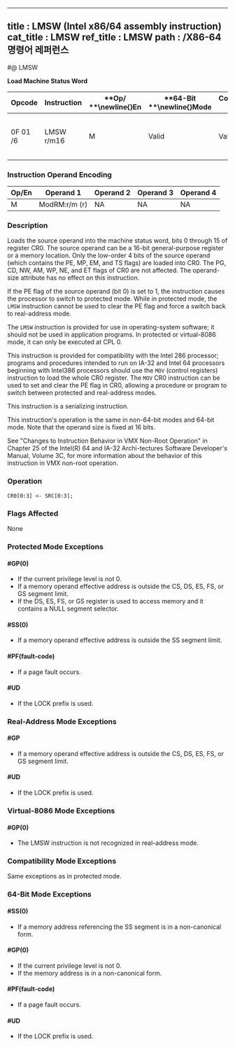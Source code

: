 ----------------------------
title : LMSW (Intel x86/64 assembly instruction)
cat_title : LMSW
ref_title : LMSW
path : /X86-64 명령어 레퍼런스
----------------------------
#@ LMSW

**Load Machine Status Word**

|**Opcode**|**Instruction**|**Op/ **\newline{}**En**|**64-Bit **\newline{}**Mode**|**Compat/**\newline{}**Leg Mode**|**Description**|
|----------|---------------|------------------------|-----------------------------|---------------------------------|---------------|
|0F 01 /6|LMSW r/m16|M|Valid|Valid|Loads r/m16 in machine status word of CR0.|
### Instruction Operand Encoding


|Op/En|Operand 1|Operand 2|Operand 3|Operand 4|
|-----|---------|---------|---------|---------|
|M|ModRM:r/m (r)|NA|NA|NA|
### Description


Loads the source operand into the machine status word, bits 0 through 15 of register CR0. The source operand can be a 16-bit general-purpose register or a memory location. Only the low-order 4 bits of the source operand (which contains the PE, MP, EM, and TS flags) are loaded into CR0. The PG, CD, NW, AM, WP, NE, and ET flags of CR0 are not affected. The operand-size attribute has no effect on this instruction.

If the PE flag of the source operand (bit 0) is set to 1, the instruction causes the processor to switch to protected mode. While in protected mode, the `LMSW` instruction cannot be used to clear the PE flag and force a switch back to real-address mode.

The `LMSW` instruction is provided for use in operating-system software; it should not be used in application programs. In protected or virtual-8086 mode, it can only be executed at CPL 0.

This instruction is provided for compatibility with the Intel 286 processor; programs and procedures intended to run on IA-32 and Intel 64 processors beginning with Intel386 processors should use the `MOV` (control registers) instruction to load the whole CR0 register. The `MOV` CR0 instruction can be used to set and clear the PE flag in CR0, allowing a procedure or program to switch between protected and real-address modes.

This instruction is a serializing instruction.

This instruction's operation is the same in non-64-bit modes and 64-bit mode. Note that the operand size is fixed at 16 bits.

See "Changes to Instruction Behavior in VMX Non-Root Operation" in Chapter 25 of the Intel(R) 64 and IA-32 Archi-tectures Software Developer's Manual, Volume 3C, for more information about the behavior of this instruction in VMX non-root operation.


### Operation

```info-verb
CR0[0:3] <- SRC[0:3];
```
### Flags Affected


None


### Protected Mode Exceptions

#### #GP(0)
* If the current privilege level is not 0.
* If a memory operand effective address is outside the CS, DS, ES, FS, or GS segment limit.
* If the DS, ES, FS, or GS register is used to access memory and it contains a NULL segment selector.

#### #SS(0)
* If a memory operand effective address is outside the SS segment limit.

#### #PF(fault-code)
* If a page fault occurs.

#### #UD
* If the LOCK prefix is used.

### Real-Address Mode Exceptions

#### #GP
* If a memory operand effective address is outside the CS, DS, ES, FS, or GS segment limit.

#### #UD
* If the LOCK prefix is used.

### Virtual-8086 Mode Exceptions

#### #GP(0)
* The LMSW instruction is not recognized in real-address mode.

### Compatibility Mode Exceptions



Same exceptions as in protected mode.


### 64-Bit Mode Exceptions

#### #SS(0)
* If a memory address referencing the SS segment is in a non-canonical form.

#### #GP(0)
* If the current privilege level is not 0.
* If the memory address is in a non-canonical form.

#### #PF(fault-code)
* If a page fault occurs.

#### #UD
* If the LOCK prefix is used.
